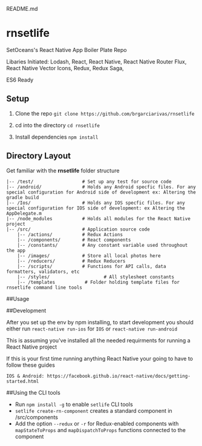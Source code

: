 README.md
# rnsetlife

SetOceans's React Native App Boiler Plate Repo

Libaries Initiated: Lodash, React, React Native, React Native Router Flux, React Native Vector Icons, Redux, Redux Saga,

ES6 Ready 

## Setup

1. Clone the repo `git clone https://github.com/brgarciarivas/rnsetlife`

2. cd into the directory `cd rnsetlife`

3. Install dependencies `npm install`

## Directory Layout

Get familiar with the **rnsetlife** folder structure

```
|-- /test/                  # Set up any test for source code
|-- /android/               # Holds any Android specfic files. For any special configuration for Android side of development ex: Altering the gradle build 
|-- /Ios/                   # Holds any IOS specfic files. For any special configuration for IOS side of development: ex Altering the AppDelegate.m
|-- /node_modules           # Holds all modules for the React Native project
|-- /src/                   # Application source code
    |-- /actions/           # Redux Actions 
    |-- /components/        # React components
    |-- /constants/         # Any constant variable used throughout the app
    |-- /images/            # Store all local photos here
    |-- /reducers/          # Redux Reducers
    |-- /scripts/           # Functions for API calls, data formatters, validators, etc
    |-- /styles/                    # All stylesheet constants 
    |-- /templates           # Folder holding template files for rnsetlife command line tools

```

##Usage

##Development

After you set up the env by npm installing, to start development you should either run `react-native run-ios` for `IOS` or `react-native run-android` 

This is assuming you've installed all the needed requirments for running a React Native project

If this is your first time running anything React Native your going to have to follow these guides

    IOS & Android: https://facebook.github.io/react-native/docs/getting-started.html





##Using the CLI tools

- Run `npm install -g` to enable `setlife` CLI tools
- `setlife create-rn-component` creates a standard component in /src/components
- Add the option `--redux` or `-r` for Redux-enabled components with `mapStateToProps` and `mapDispatchToProps` functions connected to the component


